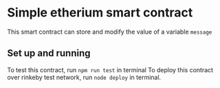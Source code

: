 # Simple etherium smart contract
This smart contract can store and modify the value of a variable `message`

## Set up and running
 To test this contract, run `npm run test` in terminal
 To deploy this contract over rinkeby test network, run `node deploy` in terminal.